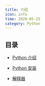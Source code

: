 ```yaml
---
title: 介绍
icon: info
time: 2020-05-25
category: Python
---
```


## 目录

- [Python 介绍](intro.md)

- [Python 安装](install.md)

- [解释器](interpreter.md)
